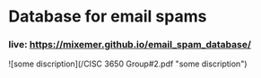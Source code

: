 # Database for email spams

### live: https://mixemer.github.io/email_spam_database/

![some discription](/CISC 3650 Group#2.pdf "some discription")
